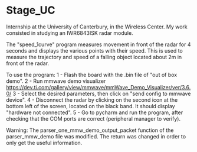 # Stage_UC

Internship at the University of Canterbury, in the Wireless Center. My work consisted in studying an IWR6843ISK radar module.

The "speed_1curve" program measures movement in front of the radar for 4 seconds and displays the various points with their speed. This is used to measure the trajectory and speed of a falling object located about 2m in front of the radar.

To use the program: 
    1 - Flash the board with the .bin file of "out of box demo".
    2 - Run mmwave demo visualizer https://dev.ti.com/gallery/view/mmwave/mmWave_Demo_Visualizer/ver/3.6.0/
    3 - Select the desired parameters, then click on "send config to mmwave device".
    4 - Disconnect the radar by clicking on the second icon at the bottom left of the screen, located on the black band. It should display "hardware not connected".
    5 - Go to pycharm and run the program, after checking that the COM ports are correct (peripheral manager to verify).


Warning: The parser_one_mmw_demo_output_packet function of the parser_mmw_demo file was modified. The return was changed in order to only get the useful information.